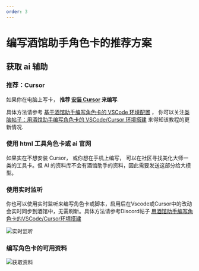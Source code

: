 ```yaml
---
order: 3
---
```


# 编写酒馆助手角色卡的推荐方案

## 获取 ai 辅助

### 推荐：Cursor

如果你在电脑上写卡， **推荐 [安装 Cursor](https://www.cursor.com/) 来编写**.

具体方法请参考 [基于酒馆助手编写角色卡的 VSCode 环境配置](https://sillytavern-stage-girls-dog.readthedocs.io/tool_and_experience/js_slash_runner/index.html) ， 你可以关注[类脑帖子：用酒馆助手编写角色卡的 VSCode/Cursor 环境搭建](https://discord.com/channels/1134557553011998840/1320081111451439166) 来得知该教程的更新情况.

### 使用 html 工具角色卡或 ai 官网

如果实在不想安装 Cursor， 或你想在手机上编写， 可以在社区寻找美化大师一类的工具卡。但 AI 的资料库不会有酒馆助手的资料，因此需要发送这部分给大模型。

### 使用实时监听

你也可以使用实时监听来编写角色卡或脚本，启用后在Vscode或Cursor中的改动会实时同步到酒馆中，无需刷新。具体方法请参考Discord帖子 [用酒馆助手编写角色卡的VSCode/Cursor环境搭建](https://discord.com/channels/1134557553011998840/1320081111451439166/1354125905848569958) 

![实时监听](/实时监听.jpg)

### 编写角色卡的可用资料

![获取资料](/获取资料.jpg)
